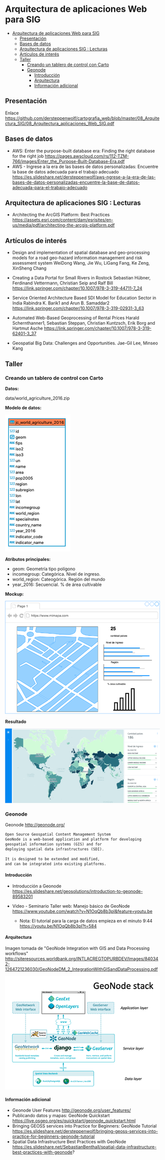 # Arquitectura de aplicaciones Web para SIG

- [Arquitectura de aplicaciones Web para SIG](#arquitectura-de-aplicaciones-web-para-sig)
  - [Presentación](#presentaci%C3%B3n)
  - [Bases de datos](#bases-de-datos)
  - [Arquitectura de aplicaciones SIG : Lecturas](#arquitectura-de-aplicaciones-sig--lecturas)
  - [Artículos de interés](#art%C3%ADculos-de-inter%C3%A9s)
  - [Taller](#taller)
    - [Creando un tablero de control con Carto](#creando-un-tablero-de-control-con-carto)
    - [Geonode](#geonode)
      - [Introducción](#introducci%C3%B3n)
      - [Arquitectura](#arquitectura)
      - [Información adicional](#informaci%C3%B3n-adicional)

## Presentación

Enlace https://github.com/dersteppenwolf/cartografia_web/blob/master/08_Arquitectura_SIG/08_Arquitectura_aplicaciones_Web_SIG.pdf

## Bases de datos 

- AWS: Enter the purpose-built database era: Finding the right database for the right job https://pages.awscloud.com/rs/112-TZM-766/images/Enter_the_Purpose-Built-Database-Era.pdf
- AWS - Ingrese a la era de las bases de datos personalizadas: Encuentre la base de datos adecuada para el trabajo adecuado https://es.slideshare.net/dersteppenwolf/aws-ngrese-a-la-era-de-las-bases-de-datos-personalizadas-encuentre-la-base-de-datos-adecuada-para-el-trabajo-adecuado


## Arquitectura de aplicaciones SIG : Lecturas

- Architecting the ArcGIS Platform: Best Practices https://assets.esri.com/content/dam/esrisites/en-us/media/pdf/architecting-the-arcgis-platform.pdf

## Artículos de interés

- Design and implementation of spatial database and geo-processing models for a road geo-hazard information management and risk assessment system WeiDong Wang, Jie Wu, LiGang Fang, Ke Zeng, XinSheng Chang

- Creating a Data Portal for Small Rivers in Rostock
  Sebastian Hübner, Ferdinand Vettermann, Christian Seip and Ralf Bill
  https://link.springer.com/chapter/10.1007/978-3-319-44711-7_24

- Service Oriented Architecture Based SDI Model for Education Sector in India
  Rabindra K. Barik1 and Arun B. Samaddar2
  https://link.springer.com/chapter/10.1007/978-3-319-02931-3_63

- Automated Web-Based Geoprocessing of Rental Prices
  Harald Schernthanner1, Sebastian Steppan, Christian Kuntzsch, Erik Borg and Hartmut Asche
  https://link.springer.com/chapter/10.1007/978-3-319-62401-3_37

- Geospatial Big Data: Challenges and Opportunities. Jae-Gil Lee, Minseo Kang

## Taller 

### Creando un tablero de control con Carto

**Datos:**

data/world_agriculture_2016.zip

**Modelo de datos:**

![](images/model.png)

**Atributos principales:**

* geom: Geometría tipo polígono
* incomegroup: Categórica.  Nivel de ingreso.
* world_region: Cateogórica. Región del mundo
* year_2016: Secuencial.  % de área cultivable


**Mockup:** 

![](images/mockup.png)


**Resultado**

<a href="https://gkudos.carto.com/u/kudosg/builder/501b7abf-3809-41e7-a71b-39223fb3dbbf/embed" target="_blank" >
<img src="images/dashboard.png"  >
</a>


### Geonode

Geonode http://geonode.org/

    Open Source Geospatial Content Management System
    GeoNode is a web-based application and platform for developing 
    geospatial information systems (GIS) and for 
    deploying spatial data infrastructures (SDI).

    It is designed to be extended and modified, 
    and can be integrated into existing platforms.

#### Introducción 

+ Introducción a Geonode https://es.slideshare.net/geosolutions/introduction-to-geonode-89583201

+ Video - Seminario Taller web: Manejo básico de GeoNode   https://www.youtube.com/watch?v=N1OqQb8b3pI&feature=youtu.be
  + Nota: El tutorial para la carga de datos empieza en el minuto 9:44 https://youtu.be/N1OqQb8b3pI?t=584


#### Arquitectura 

  Imagen tomada de "GeoNode Integration with GIS
  and Data Processing workflows" http://siteresources.worldbank.org/INTLACREGTOPURBDEV/Images/840342-1264721236030/GeoNodeDM_2_IntegrationWithGISandDataProcessing.pdf  

![](images/geonode.png)

#### Información adicional

+ Geonode User Features http://geonode.org/user_features/
+ Publicando datos y mapas: GeoNode Quickstart  https://live.osgeo.org/es/quickstart/geonode_quickstart.html
+ Bringing GEOSS services into Practice for Beginners: GeoNode Tutorial https://es.slideshare.net/dersteppenwolf/bringing-geoss-services-into-practice-for-beginners-geonode-tutorial
+ Spatial Data Infrastructure Best Practices with GeoNode https://es.slideshare.net/SebastianBenthall/spatial-data-infrastructure-best-practices-with-geonode?

